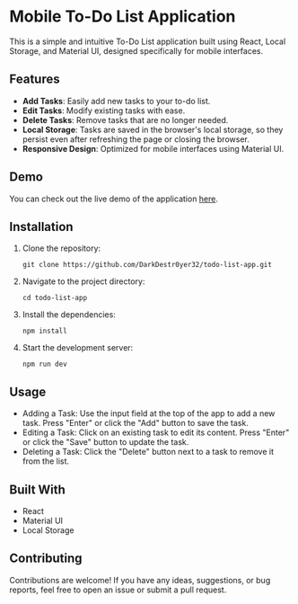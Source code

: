 # Mobile To-Do List Application

This is a simple and intuitive To-Do List application built using React, Local Storage, and Material UI, designed specifically for mobile interfaces.

## Features

- **Add Tasks**: Easily add new tasks to your to-do list.
- **Edit Tasks**: Modify existing tasks with ease.
- **Delete Tasks**: Remove tasks that are no longer needed.
- **Local Storage**: Tasks are saved in the browser's local storage, so they persist even after refreshing the page or closing the browser.
- **Responsive Design**: Optimized for mobile interfaces using Material UI.

## Demo

You can check out the live demo of the application [here](#).

## Installation

1. Clone the repository:

   ```
   git clone https://github.com/DarkDestr0yer32/todo-list-app.git
   ```
2. Navigate to the project directory:
   ```
   cd todo-list-app
   ```
3. Install the dependencies:
   ```
   npm install
   ```
4. Start the development server:
   ```
   npm run dev
   ```
## Usage
- Adding a Task: Use the input field at the top of the app to add a new task. Press "Enter" or click the "Add" button to save the task.
- Editing a Task: Click on an existing task to edit its content. Press "Enter" or click the "Save" button to update the task.
- Deleting a Task: Click the "Delete" button next to a task to remove it from the list.

## Built With
- React
- Material UI
- Local Storage

## Contributing
Contributions are welcome! If you have any ideas, suggestions, or bug reports, feel free to open an issue or submit a pull request.
